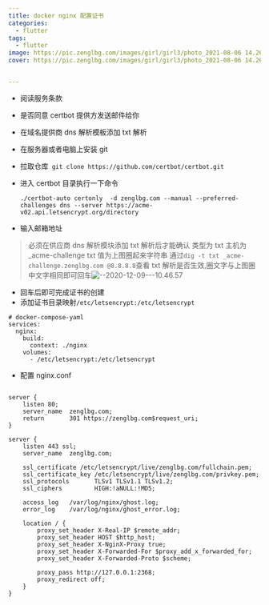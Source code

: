 ```yaml
---
title: docker nginx 配置证书
categories:
  - flutter
tags:
  - flutter
image: https://pic.zenglbg.com/images/girl/girl3/photo_2021-08-06 14.26.49.jpeg
cover: https://pic.zenglbg.com/images/girl/girl3/photo_2021-08-06 14.26.49.jpeg


---
```


- 阅读服务条款
- 是否同意 certbot 提供方发送邮件给你
- 在域名提供商 dns 解析模板添加 txt 解析

- 在服务器或者电脑上安装 git
- 拉取仓库` git clone https://github.com/certbot/certbot.git`
- 进入 certbot 目录执行一下命令
  ```
  ./certbot-auto certonly  -d zenglbg.com --manual --preferred-challenges dns --server https://acme-v02.api.letsencrypt.org/directory
  ```
- 输入邮箱地址

> 必须在供应商 dns 解析模块添加 txt 解析后才能确认
> 类型为 txt
> 主机为\_acme-challenge
> txt 值为上图圈起来字符串
> 通过`dig -t txt _acme-challenge.zenglbg.com @8.8.8.8`查看 txt 解析是否生效,圈文字与上图圈中文字相同即可回车![--2020-12-09---10.46.57](/content/images/2020/12/--2020-12-09---10.46.57.png)

- 回车后即可完成证书的创建
- 添加证书目录映射`/etc/letsencrypt:/etc/letsencrypt`

```
# docker-compose-yaml
services:
  nginx:
    build:
      context: ./nginx
    volumes:
      - /etc/letsencrypt:/etc/letsencrypt
```

- 配置 nginx.conf

```

server {
    listen 80;
    server_name  zenglbg.com;
    return       301 https://zenglbg.com$request_uri;
}

server {
    listen 443 ssl;
    server_name  zenglbg.com;

    ssl_certificate /etc/letsencrypt/live/zenglbg.com/fullchain.pem;
    ssl_certificate_key /etc/letsencrypt/live/zenglbg.com/privkey.pem;
    ssl_protocols       TLSv1 TLSv1.1 TLSv1.2;
    ssl_ciphers         HIGH:!aNULL:!MD5;

    access_log   /var/log/nginx/ghost.log;
    error_log    /var/log/nginx/ghost_error.log;

    location / {
        proxy_set_header X-Real-IP $remote_addr;
        proxy_set_header HOST $http_host;
        proxy_set_header X-NginX-Proxy true;
        proxy_set_header X-Forwarded-For $proxy_add_x_forwarded_for;
        proxy_set_header X-Forwarded-Proto $scheme;

        proxy_pass http://127.0.0.1:2368;
        proxy_redirect off;
    }
}

```
